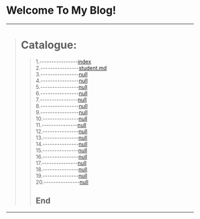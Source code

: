 # Welcome To My Blog!
---
> # Catalogue:
>> 1.----------------[index](https://mypeekay.github.io/index.html)<br>
>> 2.----------------[student.md](https://mypeekay.github.io/student1.md)<br>
>> 3.----------------[null](https://mypeekay.github.io)<br>
>> 4.----------------[null](https://mypeekay.github.io)<br>
>> 5.----------------[null](https://mypeekay.github.io)<br>
>> 6.----------------[null](https://mypeekay.github.io)<br>
>> 7.----------------[null](https://mypeekay.github.io)<br>
>> 8.----------------[null](https://mypeekay.github.io)<br>
>> 9.----------------[null](https://mypeekay.github.io)<br>
>> 10.---------------[null](https://mypeekay.github.io)<br>
>> 11.---------------[null](https://mypeekay.github.io)<br>
>> 12.---------------[null](https://mypeekay.github.io)<br>
>> 13.---------------[null](https://mypeekay.github.io)<br>
>> 14.---------------[null](https://mypeekay.github.io)<br>
>> 15.---------------[null](https://mypeekay.github.io)<br>
>> 16.---------------[null](https://mypeekay.github.io)<br>
>> 17.---------------[null](https://mypeekay.github.io)<br>
>> 18.---------------[null](https://mypeekay.github.io)<br>
>> 19.---------------[null](https://mypeekay.github.io)<br>
>> 20.---------------[null](https://mypeekay.github.io)
>> ## End
---
